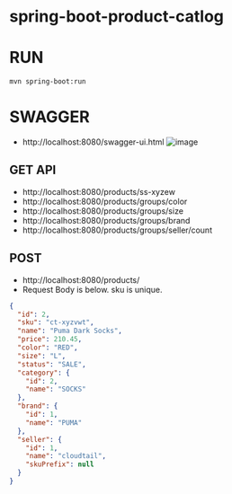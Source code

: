 # spring-boot-product-catlog

# RUN
`mvn spring-boot:run`

# SWAGGER
* http://localhost:8080/swagger-ui.html
![image](https://user-images.githubusercontent.com/17001948/100111625-46a22100-2e94-11eb-8f7f-de63f13e0bd7.png)

## GET API
* http://localhost:8080/products/ss-xyzew
* http://localhost:8080/products/groups/color
* http://localhost:8080/products/groups/size
* http://localhost:8080/products/groups/brand
* http://localhost:8080/products/groups/seller/count

## POST

* http://localhost:8080/products/
* Request Body is below. sku is unique.

```json
{
  "id": 2,
  "sku": "ct-xyzvwt",
  "name": "Puma Dark Socks",
  "price": 210.45,
  "color": "RED",
  "size": "L",
  "status": "SALE",
  "category": {
    "id": 2,
    "name": "SOCKS"
  },
  "brand": {
    "id": 1,
    "name": "PUMA"
  },
  "seller": {
    "id": 1,
    "name": "cloudtail",
    "skuPrefix": null
  }
}
```
